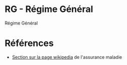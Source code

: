 # RG - Régime Général

Régime Général

# Références

- [Section sur la page wikipedia](https://fr.wikipedia.org/wiki/Assurance_maladie_en_France#Le_r%C3%A9gime_g%C3%A9n%C3%A9ral) de l'assurance maladie